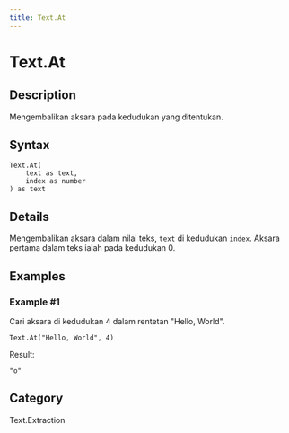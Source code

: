 ```yaml
---
title: Text.At
---
```


# Text.At


## Description

Mengembalikan aksara pada kedudukan yang ditentukan.


## Syntax

```powerquery
Text.At(
    text as text,
    index as number
) as text
```


## Details

Mengembalikan aksara dalam nilai teks, <code>text</code> di kedudukan <code>index</code>. Aksara pertama dalam teks ialah pada kedudukan 0.


## Examples

### Example #1 
Cari aksara di kedudukan 4 dalam rentetan &#34;Hello, World&#34;.
```powerquery
Text.At("Hello, World", 4)
```

Result: 
```powerquery
"o"
```




## Category
Text.Extraction
